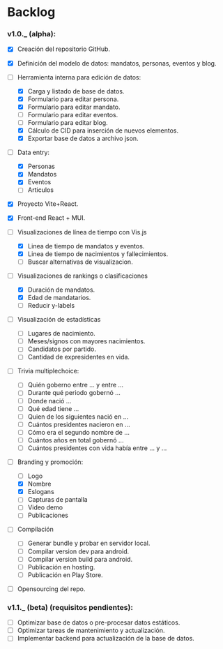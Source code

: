 # Backlog 

### v1.0._ (alpha):  
  - [x] Creación del repositorio GitHub.  
  - [x] Definición del modelo de datos: mandatos, personas, eventos y blog.  
  - [ ] Herramienta interna para edición de datos:  
    - [x] Carga y listado de base de datos.  
    - [x] Formulario para editar persona.  
    - [x] Formulario para editar mandato.  
    - [ ] Formulario para editar eventos.  
    - [ ] Formulario para editar blog.  
    - [x] Cálculo de CID para inserción de nuevos elementos.  
    - [x] Exportar base de datos a archivo json. 
  - [ ] Data entry:  
    - [x] Personas  
    - [x] Mandatos  
    - [x] Eventos  
    - [ ] Articulos  
  - [x] Proyecto Vite+React.    
  - [x] Front-end React + MUI.  
  - [ ] Visualizaciones de línea de tiempo con Vis.js  
    - [x] Linea de tiempo de mandatos y eventos.  
    - [x] Linea de tiempo de nacimientos y fallecimientos.  
    - [ ] Buscar alternativas de visualizacion.  
  - [ ] Visualizaciones de rankings o clasificaciones  
    - [x] Duración de mandatos.  
    - [x] Edad de mandatarios.  
    - [ ] Reducir y-labels  
  - [ ] Visualización de estadísticas  
    - [ ] Lugares de nacimiento.  
    - [ ] Meses/signos con mayores nacimientos.  
    - [ ] Candidatos por partido.  
    - [ ] Cantidad de expresidentes en vida.  
  - [ ] Trivia multiplechoice:  
    - [ ] Quién goberno entre ... y entre ...
    - [ ] Durante qué periodo gobernó ...
    - [ ] Donde nació ...  
    - [ ] Qué edad tiene ...  
    - [ ] Quien de los siguientes nació en ...  
    - [ ] Cuántos presidentes nacieron en ...  
    - [ ] Cómo era el segundo nombre de ...  
    - [ ] Cuántos años en total gobernó ...  
    - [ ] Cuántos presidentes con vida había entre ... y ...  
  - [ ] Branding y promoción:    
    - [ ] Logo  
    - [x] Nombre  
    - [x] Eslogans  
    - [ ] Capturas de pantalla  
    - [ ] Video demo  
    - [ ] Publicaciones  
  - [ ] Compilación  
    - [ ] Generar bundle y probar en servidor local.  
    - [ ] Compilar version dev para android.      
    - [ ] Compilar version build para android.  
    - [ ] Publicación en hosting.  
    - [ ] Publicación en Play Store.  
  - [ ] Opensourcing del repo.  
  

### v1.1._ (beta) (requisitos pendientes):  
  - [ ] Optimizar base de datos o pre-procesar datos estáticos.  
  - [ ] Optimizar tareas de mantenimiento y actualización.  
  - [ ] Implementar backend para actualización de la base de datos.  